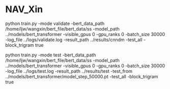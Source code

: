 # NAV_Xin



python train.py -mode validate -bert_data_path /home/ljw/wangxin/bert_file/bert_data/ss -model_path ../models/bert_transformer  -visible_gpus 0  -gpu_ranks 0 -batch_size 30000  -log_file ../logs/validate.log  -result_path ../results/cnndm -test_all -block_trigram true

python train.py -mode test -bert_data_path /home/ljw/wangxin/bert_file/bert_data/ss -model_path ../models/bert_transformer  -visible_gpus 0  -gpu_ranks 0 -batch_size 30000  -log_file ../logs/test.log  -result_path ../results/test -test_from ../models/bert_transformer/model_step_50000.pt -test_all -block_trigram true